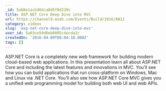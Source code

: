 ```yaml
---
_id: 5a88e1acbd6dca0d5f0d239c
title: ASP.NET Core Deep Dive into MVC
url: https://channel9.msdn.com/Events/Build/2016/B812
category: videos
slug: 'asp-net-core-deep-dive-into-mvc'
user_id: 5a83ce59d6eb0005c4ecda2c
createdOn: '2016-04-09T08:04:18.000Z'
tags: []
---
```


ASP.NET Core is a completely new web framework for building modern cloud-based web applications. In this presentation learn all about ASP.NET Core and including the latest features and innovations in MVC. You’ll see how you can build applications that run cross-platform on Windows, Mac and Linux via .NET Core. You’ll also see how ASP.NET Core MVC gives you a unified web programming model for building both web UI and web APIs.
